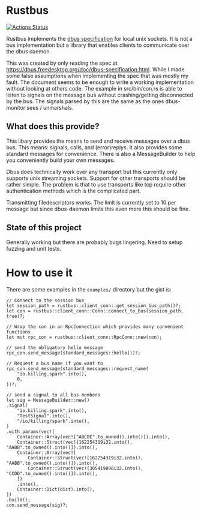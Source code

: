 # Rustbus
[![Actions Status](https://github.com/KillingSpark/rustbus/workflows/CI/badge.svg)](https://github.com/KillingSpark/rustbus/actions?query=workflow%3A"CI")

Rustbus implements the [dbus specification](https://dbus.freedesktop.org/doc/dbus-specification.html) for local unix sockets. It is not a bus implementation but a library
that enables clients to communicate over the dbus daemon.

This was created by only reading the spec at https://dbus.freedesktop.org/doc/dbus-specification.html. While I made some false assumptions when implementing the 
spec that was mostly my fault. The document seems to be enough to write a working implementation without looking at others code. The example in src/bin/con.rs is able
to listen to signals on the message bus without crashing/getting  disconnected by the bus. The signals parsed by this are the same as the ones dbus-monitor sees / unmarshals.

## What does this provide?
This libary provides the means to send and receive messages over a dbus bus. This means: signals, calls, and (error)replys. It also provides some standard messages
for convenience. There is also a MessageBuilder to help you conveniently build your own messages.

Dbus does technically work over any transport but this currently only supports unix streaming sockets. Support for other transports should be rather simple. The problem is
that to use transports like tcp require other authentication methods which is the complicated part.

Transmitting filedescriptors works. The limit is currently set to 10 per message but since dbus-daemon limits this even more this should be fine.

## State of this project
Generally working but there are probably bugs lingering. Need to setup fuzzing and unit tests.

# How to use it
There are some examples in the `examples/` directory but the gist is:
```
// Connect to the session bus
let session_path = rustbus::client_conn::get_session_bus_path()?;
let con = rustbus::client_conn::Conn::connect_to_bus(session_path, true)?;

// Wrap the con in an RpcConnection which provides many convenient functions
let mut rpc_con = rustbus::client_conn::RpcConn::new(con);

// send the obligatory hello message
rpc_con.send_message(standard_messages::hello())?;

// Request a bus name if you want to
rpc_con.send_message(standard_messages::request_name(
    "io.killing.spark".into(),
    0,
))?;

// send a signal to all bus members
let sig = MessageBuilder::new()
.signal(
    "io.killing.spark".into(),
    "TestSignal".into(),
    "/io/killing/spark".into(),
)
.with_params(vec![
    Container::Array(vec!["ABCDE".to_owned().into()]).into(),
    Container::Struct(vec![162254319i32.into(), "AABB".to_owned().into()]).into(),
    Container::Array(vec![
        Container::Struct(vec![162254319i32.into(), "AABB".to_owned().into()]).into(),
        Container::Struct(vec![305419896i32.into(), "CCDD".to_owned().into()]).into(),
    ])
    .into(),
    Container::Dict(dict).into(),
])
.build();
con.send_message(sig)?;
```